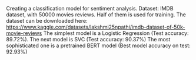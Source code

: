 Creating a classification model for sentiment analysis. Dataset: IMDB dataset, with 50000 movies reviews. Half of them is used for training.
The dataset can be downloaded here: https://www.kaggle.com/datasets/lakshmi25npathi/imdb-dataset-of-50k-movie-reviews
The simplest model is a Logistic Regression (Test accuracy: 89.72%).
The next model is SVC (Test accuracy: 90.37%)
The most sophisticated one is a pretrained BERT model (Best model accuracy on test: 92.93%)
